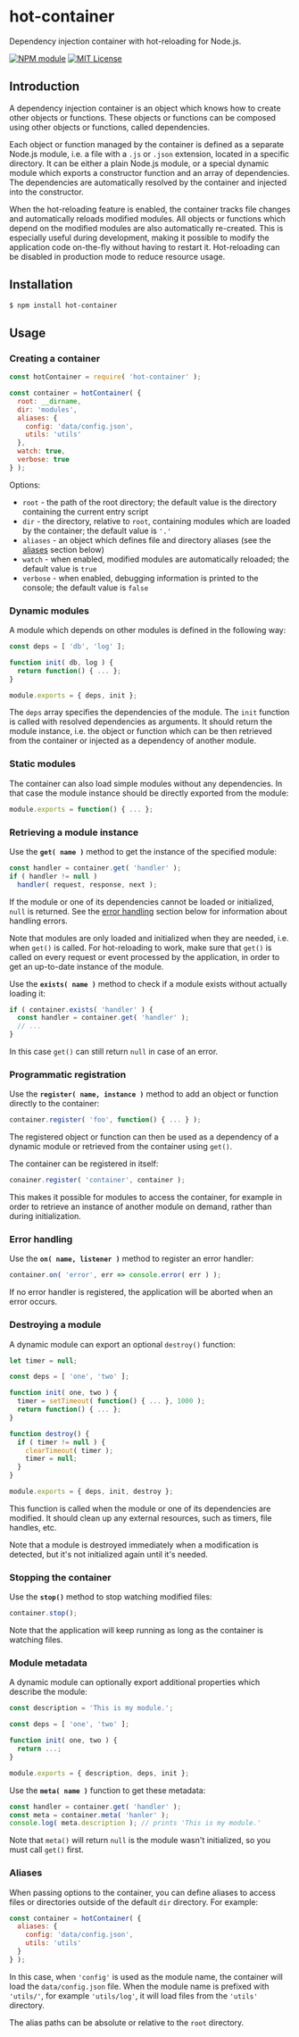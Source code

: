 # hot-container

Dependency injection container with hot-reloading for Node.js.

<a href="https://npmjs.org/package/hot-container"><img src="https://img.shields.io/npm/v/hot-container.svg" alt="NPM module"></a>
<a href="https://github.com/mimecorg/hot-container/blob/master/LICENSE"><img src="https://img.shields.io/github/license/mimecorg/hot-container.svg" alt="MIT License"></a>

## Introduction

A dependency injection container is an object which knows how to create other objects or functions. These objects or functions can be composed using other objects or functions, called dependencies.

Each object or function managed by the container is defined as a separate Node.js module, i.e. a file with a `.js` or `.json` extension, located in a specific directory. It can be either a plain Node.js module, or a special dynamic module which exports a constructor function and an array of dependencies. The dependencies are automatically resolved by the container and injected into the constructor.

When the hot-reloading feature is enabled, the container tracks file changes and automatically reloads modified modules. All objects or functions which depend on the modified modules are also automatically re-created. This is especially useful during development, making it possible to modify the application code on-the-fly without having to restart it. Hot-reloading can be disabled in production mode to reduce resource usage.

## Installation

```sh
$ npm install hot-container
```

## Usage

### Creating a container

```js
const hotContainer = require( 'hot-container' );

const container = hotContainer( {
  root: __dirname,
  dir: 'modules',
  aliases: {
    config: 'data/config.json',
    utils: 'utils'
  },
  watch: true,
  verbose: true
} );
```

Options:

- `root` - the path of the root directory; the default value is the directory containing the current entry script
- `dir` - the directory, relative to `root`, containing modules which are loaded by the container; the default value is `'.'`
- `aliases` - an object which defines file and directory aliases (see the [aliases](#aliases) section below)
- `watch` - when enabled, modified modules are automatically reloaded; the default value is `true`
- `verbose` - when enabled, debugging information is printed to the console; the default value is `false`

### Dynamic modules

A module which depends on other modules is defined in the following way:

```js
const deps = [ 'db', 'log' ];

function init( db, log ) {
  return function() { ... };
}

module.exports = { deps, init };
```

The `deps` array specifies the dependencies of the module. The `init` function is called with resolved dependencies as arguments. It should return the module instance, i.e. the object or function which can be then retrieved from the container or injected as a dependency of another module.

### Static modules

The container can also load simple modules without any dependencies. In that case the module instance should be directly exported from the module:

```js
module.exports = function() { ... };
```

### Retrieving a module instance

Use the **`get( name )`** method to get the instance of the specified module:

```js
const handler = container.get( 'handler' );
if ( handler != null )
  handler( request, response, next );
```

If the module or one of its dependencies cannot be loaded or initialized, `null` is returned. See the [error handling](#error-handling) section below for information about handling errors.

Note that modules are only loaded and initialized when they are needed, i.e. when `get()` is called. For hot-reloading to work, make sure that `get()` is called on every request or event processed by the application, in order to get an up-to-date instance of the module.

Use the **`exists( name )`** method to check if a module exists without actually loading it:

```js
if ( container.exists( 'handler' ) {
  const handler = container.get( 'handler' );
  // ...
}
```

In this case `get()` can still return `null` in case of an error.

### Programmatic registration

Use the **`register( name, instance )`** method to add an object or function directly to the container:

```js
container.register( 'foo', function() { ... } );
```

The registered object or function can then be used as a dependency of a dynamic module or retrieved from the container using `get()`.

The container can be registered in itself:

```js
conainer.register( 'container', container );
```

This makes it possible for modules to access the container, for example in order to retrieve an instance of another module on demand, rather than during initialization.

### Error handling

Use the **`on( name, listener )`** method to register an error handler:

```js
container.on( 'error', err => console.error( err ) );
```

If no error handler is registered, the application will be aborted when an error occurs.

### Destroying a module

A dynamic module can export an optional `destroy()` function:

```js
let timer = null;

const deps = [ 'one', 'two' ];

function init( one, two ) {
  timer = setTimeout( function() { ... }, 1000 );
  return function() { ... };
}

function destroy() {
  if ( timer != null ) {
    clearTimeout( timer );
    timer = null;
  }
}

module.exports = { deps, init, destroy };
```

This function is called when the module or one of its dependencies are modified. It should clean up any external resources, such as timers, file handles, etc.

Note that a module is destroyed immediately when a modification is detected, but it's not initialized again until it's needed.

### Stopping the container

Use the **`stop()`** method to stop watching modified files:

```js
container.stop();
```

Note that the application will keep running as long as the container is watching files.

### Module metadata

A dynamic module can optionally export additional properties which describe the module:

```js
const description = 'This is my module.';

const deps = [ 'one', 'two' ];

function init( one, two ) {
  return ...;
}

module.exports = { description, deps, init };
```

Use the **`meta( name )`** function to get these metadata:

```js
const handler = container.get( 'handler' );
const meta = container.meta( 'hanler' );
console.log( meta.description ); // prints 'This is my module.'
```

Note that `meta()` will return `null` is the module wasn't initialized, so you must call `get()` first.

### Aliases

When passing options to the container, you can define aliases to access files or directories outside of the default `dir` directory. For example:

```js
const container = hotContainer( {
  aliases: {
    config: 'data/config.json',
    utils: 'utils'
  }
} );
```

In this case, when `'config'` is used as the module name, the container will load the `data/config.json` file. When the module name is prefixed with `'utils/'`, for example `'utils/log'`, it will load files from the `'utils'` directory.

The alias paths can be absolute or relative to the `root` directory.
